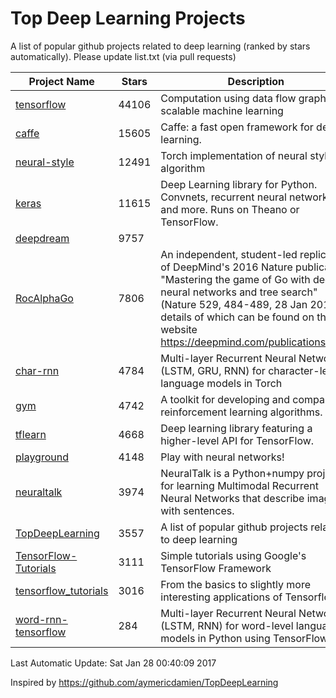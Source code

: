 # Top Deep Learning Projects
A list of popular github projects related to deep learning (ranked by stars automatically).
Please update list.txt (via pull requests)

| Project Name| Stars | Description 
| ------- | ------ | ------  
| [tensorflow](https://github.com/tensorflow/tensorflow) | 44106 | Computation using data flow graphs for scalable machine learning |  
| [caffe](https://github.com/BVLC/caffe) | 15605 | Caffe: a fast open framework for deep learning. |  
| [neural-style](https://github.com/jcjohnson/neural-style) | 12491 | Torch implementation of neural style algorithm |  
| [keras](https://github.com/fchollet/keras) | 11615 | Deep Learning library for Python. Convnets, recurrent neural networks, and more. Runs on Theano or TensorFlow. |  
| [deepdream](https://github.com/google/deepdream) | 9757 |  |  
| [RocAlphaGo](https://github.com/Rochester-NRT/RocAlphaGo) | 7806 | An independent, student-led replication of DeepMind's 2016 Nature publication, "Mastering the game of Go with deep neural networks and tree search" (Nature 529, 484-489, 28 Jan 2016), details of which can be found on their website https://deepmind.com/publications.html. |  
| [char-rnn](https://github.com/karpathy/char-rnn) | 4784 | Multi-layer Recurrent Neural Networks (LSTM, GRU, RNN) for character-level language models in Torch |  
| [gym](https://github.com/openai/gym) | 4742 | A toolkit for developing and comparing reinforcement learning algorithms. |  
| [tflearn](https://github.com/tflearn/tflearn) | 4668 | Deep learning library featuring a higher-level API for TensorFlow. |  
| [playground](https://github.com/tensorflow/playground) | 4148 | Play with neural networks! |  
| [neuraltalk](https://github.com/karpathy/neuraltalk) | 3974 | NeuralTalk is a Python+numpy project for learning Multimodal Recurrent Neural Networks that describe images with sentences. |  
| [TopDeepLearning](https://github.com/aymericdamien/TopDeepLearning) | 3557 | A list of popular github projects related to deep learning |  
| [TensorFlow-Tutorials](https://github.com/nlintz/TensorFlow-Tutorials) | 3111 | Simple tutorials using Google's TensorFlow Framework |  
| [tensorflow_tutorials](https://github.com/pkmital/tensorflow_tutorials) | 3016 | From the basics to slightly more interesting applications of Tensorflow |  
| [word-rnn-tensorflow](https://github.com/hunkim/word-rnn-tensorflow) | 284 | Multi-layer Recurrent Neural Networks (LSTM, RNN) for word-level language models in Python using TensorFlow. |  

Last Automatic Update: Sat Jan 28 00:40:09 2017

Inspired by https://github.com/aymericdamien/TopDeepLearning